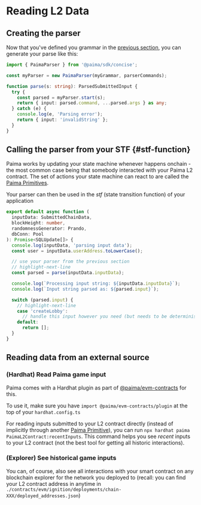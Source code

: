 # Reading L2 Data

## Creating the parser

Now that you've defined you grammar in the [previous section](./1-base-format.md), you can generate your parse like this:

```typescript
import { PaimaParser } from '@paima/sdk/concise';

const myParser = new PaimaParser(myGrammar, parserCommands);

function parse(s: string): ParsedSubmittedInput {
  try {
    const parsed = myParser.start(s);
    return { input: parsed.command, ...parsed.args } as any;
  } catch (e) {
    console.log(e, 'Parsing error');
    return { input: 'invalidString' };
  }
}
```

## Calling the parser from your STF {#stf-function}

Paima works by updating your state machine whenever happens onchain - the most common case being that somebody interacted with your Paima L2 contract. The set of actions your state machine can react to are called the [Paima Primitives](../300-react-to-events/10-primitive-catalogue/1-introduction.md).

Your parser can then be used in the _stf_ (state transition function) of your application

```typescript
export default async function (
  inputData: SubmittedChainData,
  blockHeight: number,
  randomnessGenerator: Prando,
  dbConn: Pool
): Promise<SQLUpdate[]> {
  console.log(inputData, 'parsing input data');
  const user = inputData.userAddress.toLowerCase();

  // use your parser from the previous section
  // highlight-next-line
  const parsed = parse(inputData.inputData);

  console.log(`Processing input string: ${inputData.inputData}`);
  console.log(`Input string parsed as: ${parsed.input}`);

  switch (parsed.input) {
    // highlight-next-line
    case 'createLobby':
      // handle this input however you need (but needs to be deterministic)
    default:
      return [];
  }
}
```

## Reading data from an external source

### (Hardhat) Read Paima game input

Paima comes with a Hardhat plugin as part of [@paima/evm-contracts](https://www.npmjs.com/package/@paima/evm-contracts) for this.

To use it, make sure you have `import @paima/evm-contracts/plugin` at the top of your `hardhat.config.ts`

For reading inputs submitted to your L2 contract directly (instead of implicitly through another [Paima Primitive](../300-react-to-events/10-primitive-catalogue/1-introduction.md)), you can run `npx hardhat paima PaimaL2Contract:recentInputs`.
This command helps you see _recent_ inputs to your L2 contract (not the best tool for getting all historic interactions).

### (Explorer) See historical game inputs

You can, of course, also see all interactions with your smart contract on any blockchain explorer for the network you deployed to (recall: you can find your L2 contract address in anytime in `./contracts/evm/ignition/deployments/chain-XXX/deployed_addresses.json`)


